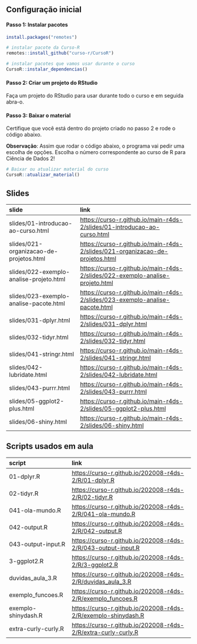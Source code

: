 
<!-- README.md is generated from README.Rmd. Please edit that file -->

## Configuração inicial

#### Passo 1: Instalar pacotes

``` r
install.packages("remotes")

# instalar pacote da Curso-R
remotes::install_github("curso-r/CursoR")

# instalar pacotes que vamos usar durante o curso
CursoR::instalar_dependencias()
```

#### Passo 2: Criar um projeto do RStudio

Faça um projeto do RStudio para usar durante todo o curso e em seguida
abra-o.

#### Passo 3: Baixar o material

Certifique que você está dentro do projeto criado no passo 2 e rode o
código abaixo.

**Observação**: Assim que rodar o código abaixo, o programa vai pedir
uma escolha de opções. Escolha o número correspondente ao curso de R
para Ciência de Dados 2\!

``` r
# Baixar ou atualizar material do curso
CursoR::atualizar_material()
```

## Slides

| slide                                   | link                                                                            |
| :-------------------------------------- | :------------------------------------------------------------------------------ |
| slides/01-introducao-ao-curso.html      | <https://curso-r.github.io/main-r4ds-2/slides/01-introducao-ao-curso.html>      |
| slides/021-organizacao-de-projetos.html | <https://curso-r.github.io/main-r4ds-2/slides/021-organizacao-de-projetos.html> |
| slides/022-exemplo-analise-projeto.html | <https://curso-r.github.io/main-r4ds-2/slides/022-exemplo-analise-projeto.html> |
| slides/023-exemplo-analise-pacote.html  | <https://curso-r.github.io/main-r4ds-2/slides/023-exemplo-analise-pacote.html>  |
| slides/031-dplyr.html                   | <https://curso-r.github.io/main-r4ds-2/slides/031-dplyr.html>                   |
| slides/032-tidyr.html                   | <https://curso-r.github.io/main-r4ds-2/slides/032-tidyr.html>                   |
| slides/041-stringr.html                 | <https://curso-r.github.io/main-r4ds-2/slides/041-stringr.html>                 |
| slides/042-lubridate.html               | <https://curso-r.github.io/main-r4ds-2/slides/042-lubridate.html>               |
| slides/043-purrr.html                   | <https://curso-r.github.io/main-r4ds-2/slides/043-purrr.html>                   |
| slides/05-ggplot2-plus.html             | <https://curso-r.github.io/main-r4ds-2/slides/05-ggplot2-plus.html>             |
| slides/06-shiny.html                    | <https://curso-r.github.io/main-r4ds-2/slides/06-shiny.html>                    |

## Scripts usados em aula

| script              | link                                                            |
| :------------------ | :-------------------------------------------------------------- |
| 01-dplyr.R          | <https://curso-r.github.io/202008-r4ds-2/R/01-dplyr.R>          |
| 02-tidyr.R          | <https://curso-r.github.io/202008-r4ds-2/R/02-tidyr.R>          |
| 041-ola-mundo.R     | <https://curso-r.github.io/202008-r4ds-2/R/041-ola-mundo.R>     |
| 042-output.R        | <https://curso-r.github.io/202008-r4ds-2/R/042-output.R>        |
| 043-output-input.R  | <https://curso-r.github.io/202008-r4ds-2/R/043-output-input.R>  |
| 3-ggplot2.R         | <https://curso-r.github.io/202008-r4ds-2/R/3-ggplot2.R>         |
| duvidas\_aula\_3.R  | <https://curso-r.github.io/202008-r4ds-2/R/duvidas_aula_3.R>    |
| exemplo\_funcoes.R  | <https://curso-r.github.io/202008-r4ds-2/R/exemplo_funcoes.R>   |
| exemplo-shinydash.R | <https://curso-r.github.io/202008-r4ds-2/R/exemplo-shinydash.R> |
| extra-curly-curly.R | <https://curso-r.github.io/202008-r4ds-2/R/extra-curly-curly.R> |
